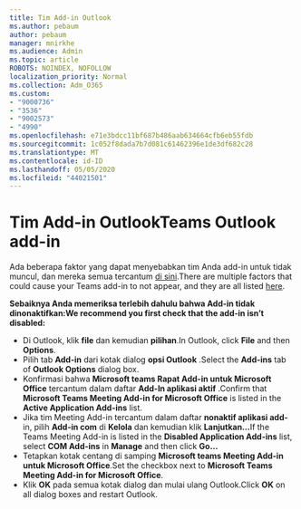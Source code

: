 ```yaml
---
title: Tim Add-in Outlook
ms.author: pebaum
author: pebaum
manager: mnirkhe
ms.audience: Admin
ms.topic: article
ROBOTS: NOINDEX, NOFOLLOW
localization_priority: Normal
ms.collection: Adm_O365
ms.custom:
- "9000736"
- "3536"
- "9002573"
- "4990"
ms.openlocfilehash: e71e3bdcc11bf687b486aab634664cfb6eb55fdb
ms.sourcegitcommit: 1c052f8dada7b7d081c61462396e1de3df682c28
ms.translationtype: MT
ms.contentlocale: id-ID
ms.lasthandoff: 05/05/2020
ms.locfileid: "44021501"
---
```

# <a name="teams-outlook-add-in"></a><span data-ttu-id="7277e-102">Tim Add-in Outlook</span><span class="sxs-lookup"><span data-stu-id="7277e-102">Teams Outlook add-in</span></span>

<span data-ttu-id="7277e-103">Ada beberapa faktor yang dapat menyebabkan tim Anda add-in untuk tidak muncul, dan mereka semua tercantum [di sini](https://docs.microsoft.com/microsoftteams/teams-add-in-for-outlook#teams-meeting-add-in-in-outlook-for-windows-does-not-show).</span><span class="sxs-lookup"><span data-stu-id="7277e-103">There are multiple factors that could cause your Teams add-in to not appear, and they are all listed [here](https://docs.microsoft.com/microsoftteams/teams-add-in-for-outlook#teams-meeting-add-in-in-outlook-for-windows-does-not-show).</span></span>

<span data-ttu-id="7277e-104">**Sebaiknya Anda memeriksa terlebih dahulu bahwa Add-in tidak dinonaktifkan:**</span><span class="sxs-lookup"><span data-stu-id="7277e-104">**We recommend you first check that the add-in isn’t disabled:**</span></span>

- <span data-ttu-id="7277e-105">Di Outlook, klik **file** dan kemudian **pilihan**.</span><span class="sxs-lookup"><span data-stu-id="7277e-105">In Outlook, click **File** and then **Options**.</span></span>
- <span data-ttu-id="7277e-106">Pilih tab **Add-in** dari kotak dialog **opsi Outlook** .</span><span class="sxs-lookup"><span data-stu-id="7277e-106">Select the **Add-ins** tab of **Outlook Options** dialog box.</span></span>
- <span data-ttu-id="7277e-107">Konfirmasi bahwa **Microsoft teams Rapat Add-in untuk Microsoft Office** tercantum dalam daftar **Add-In aplikasi aktif** .</span><span class="sxs-lookup"><span data-stu-id="7277e-107">Confirm that **Microsoft Teams Meeting Add-in for Microsoft Office** is listed in the **Active Application Add-ins** list.</span></span>
- <span data-ttu-id="7277e-108">Jika tim Meeting Add-in tercantum dalam daftar **nonaktif aplikasi add-** in, pilih **Add-in com** di **Kelola** dan kemudian klik **Lanjutkan...**</span><span class="sxs-lookup"><span data-stu-id="7277e-108">If the Teams Meeting Add-in is listed in the **Disabled Application Add-ins** list, select **COM Add-ins** in **Manage** and then click **Go…**</span></span>
- <span data-ttu-id="7277e-109">Tetapkan kotak centang di samping **Microsoft teams Meeting Add-in untuk Microsoft Office**.</span><span class="sxs-lookup"><span data-stu-id="7277e-109">Set the checkbox next to **Microsoft Teams Meeting Add-in for Microsoft Office**.</span></span>
- <span data-ttu-id="7277e-110">Klik **OK** pada semua kotak dialog dan mulai ulang Outlook.</span><span class="sxs-lookup"><span data-stu-id="7277e-110">Click **OK** on all dialog boxes and restart Outlook.</span></span>
